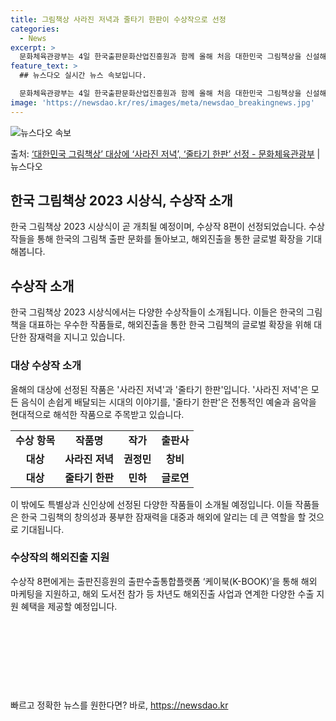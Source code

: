 ```yaml
---
title: 그림책상 사라진 저녁과 줄타기 한판이 수상작으로 선정
categories:
  - News
excerpt: >
  문화체육관광부는 4일 한국출판문화산업진흥원과 함께 올해 처음 대한민국 그림책상을 신설해 수상작 8편을 선정하…
feature_text: >
  ## 뉴스다오 실시간 뉴스 속보입니다.

  문화체육관광부는 4일 한국출판문화산업진흥원과 함께 올해 처음 대한민국 그림책상을 신설해 수상작 8편을 선정하…
image: 'https://newsdao.kr/res/images/meta/newsdao_breakingnews.jpg'
---
```


![뉴스다오 속보](https://newsdao.kr/res/images/meta/newsdao_breakingnews.jpg)

<p>출처: <a href="https://newsdao.kr/2723" rel="dofollow">‘대한민국 그림책상’ 대상에 ‘사라진 저녁’, ‘줄타기 한판’ 선정 - 문화체육관광부</a> | 뉴스다오</p>

<h2>한국 그림책상 2023 시상식, 수상작 소개</h2>
<p data-ke-size="size16">한국 그림책상 2023 시상식이 곧 개최될 예정이며, 수상작 8편이 선정되었습니다. 수상작들을 통해 한국의 그림책 출판 문화를 돌아보고, 해외진출을 통한 글로벌 확장을 기대해봅니다.</p>

<h2 data-ke-size="size26">수상작 소개</h2>
<p data-ke-size="size16">한국 그림책상 2023 시상식에서는 다양한 수상작들이 소개됩니다. 이들은 한국의 그림책을 대표하는 우수한 작품들로, 해외진출을 통한 한국 그림책의 글로벌 확장을 위해 대단한 잠재력을 지니고 있습니다.</p>

<h3><b>대상 수상작 소개</b></h3>
<p data-ke-size="size16">올해의 대상에 선정된 작품은 '사라진 저녁'과 '줄타기 한판'입니다. '사라진 저녁'은 모든 음식이 손쉽게 배달되는 시대의 이야기를, '줄타기 한판'은 전통적인 예술과 음악을 현대적으로 해석한 작품으로 주목받고 있습니다.</p>

<table>
  <tr>
    <td style="text-align: center; height: 17px;"><b>수상 항목</b></td>
    <td style="text-align: center; height: 17px;"><b>작품명</b></td>
    <td style="text-align: center; height: 17px;"><b>작가</b></td>
    <td style="text-align: center; height: 17px;"><b>출판사</b></td>
  </tr>
  <tr>
    <td style="text-align: center; height: 17px;"><b>대상</b></td>
    <td style="text-align: center; height: 17px;"><b>사라진 저녁</b></td>
    <td style="text-align: center; height: 17px;"><b>권정민</b></td>
    <td style="text-align: center; height: 17px;"><b>창비</b></td>
  </tr>
  <tr>
    <td style="text-align: center; height: 17px;"><b>대상</b></td>
    <td style="text-align: center; height: 17px;"><b>줄타기 한판</b></td>
    <td style="text-align: center; height: 17px;"><b>민하</b></td>
    <td style="text-align: center; height: 17px;"><b>글로연</b></td>
  </tr>
</table>

<p data-ke-size="size16">이 밖에도 특별상과 신인상에 선정된 다양한 작품들이 소개될 예정입니다. 이들 작품들은 한국 그림책의 창의성과 풍부한 잠재력을 대중과 해외에 알리는 데 큰 역할을 할 것으로 기대됩니다.</p>

<h3><b>수상작의 해외진출 지원</b></h3>
<p data-ke-size="size16">수상작 8편에게는 출판진흥원의 출판수출통합플랫폼 ‘케이북(K-BOOK)’을 통해 해외 마케팅을 지원하고, 해외 도서전 참가 등 차년도 해외진출 사업과 연계한 다양한 수출 지원 혜택을 제공할 예정입니다.</p>

<p data-ke-size="size16">&nbsp;</p>
<p data-ke-size="size16">&nbsp;</p>
<p data-ke-size="size16">&nbsp;</p>
<p data-ke-size="size16">&nbsp;</p> 

빠르고 정확한 뉴스를 원한다면? 바로, <a href="https://newsdao.kr" rel="dofollow">https://newsdao.kr</a>


    
